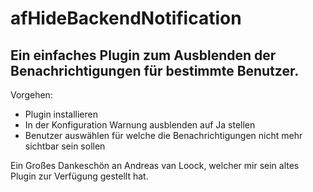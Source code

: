 # afHideBackendNotification
## Ein einfaches Plugin zum Ausblenden der Benachrichtigungen für bestimmte Benutzer.

Vorgehen:
- Plugin installieren
- In der Konfiguration Warnung ausblenden auf Ja stellen
- Benutzer auswählen für welche die Benachrichtigungen nicht mehr sichtbar sein sollen

Ein Großes Dankeschön an Andreas van Loock, welcher mir sein altes Plugin zur Verfügung gestellt hat.
